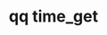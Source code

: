 ---
category: time
command: time_get
keywords: qq, qq_cli, time_get
optional_options: []
permalink: /qq-cli-command-guide/time/time_get.html
positional_options: []
sidebar: qq_cli_command_reference_sidebar
summary: This section explains how to use the <code>qq time_get</code> command.
synopsis: Get time configuration.
title: qq time_get
usage: qq time_get [-h]

---